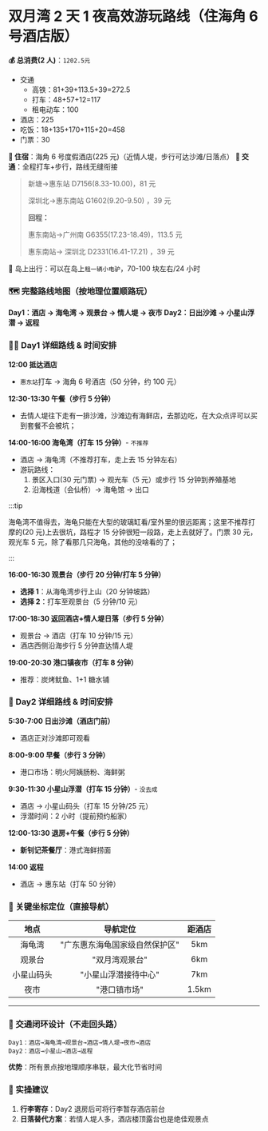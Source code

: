 # **双月湾 2 天 1 夜高效游玩路线（住海角 6 号酒店版）**

**💰 总消费(2 人)**：`1202.5元`

- 交通
  - 高铁：81+39+113.5+39=272.5
  - 打车：48+57+12=117
  - 租电动车：100
- 酒店：225
- 吃饭：18+135+170+115+20=458
- 门票：30

**🏨 住宿**：海角 6 号度假酒店(225 元)（近情人堤，步行可达沙滩/日落点）
**🚗 交通**：全程打车+步行，路线无缝衔接

> 新塘->惠东站 D7156(8.33-10.00)，81 元
>
> 深圳北->惠东南站 G1602(9.20-9.50) ，39 元
>
> **回程：**
>
> 惠东南站->广州南 G6355(17.23-18.49)，113.5 元
>
> 惠东南站-> 深圳北 D2331(16.41-17.21) ，39 元

🚗 岛上出行：可以在岛上`租一辆小电驴`，70-100 块左右/24 小时

### **🗺️ 完整路线地图（按地理位置顺路玩）**

**Day1：酒店 → 海龟湾 → 观景台 → 情人堤 → 夜市**
**Day2：日出沙滩 → 小星山浮潜 → 返程**

### **🚶‍♂️ Day1 详细路线 & 时间安排**

**12:00 抵达酒店**

- `惠东站`打车 → 海角 6 号酒店（50 分钟，约 100 元）

**12:30-13:30 午餐（步行 5 分钟）**

- 去情人堤往下走有一排沙滩，沙滩边有海鲜店，去那边吃，在大众点评可以买到套餐不会被坑；

**14:00-16:00 海龟湾（打车 15 分钟）**- `不推荐`

- 酒店 → 海龟湾（不推荐打车，走上去 15 分钟左右）
- 游玩路线：
  1. 景区入口(30 元门票) → 观光车（5 元）或步行 15 分钟到养殖基地
  2. 沿海栈道（会仙桥）→ 海龟馆 → 出口

:::tip

海龟湾不值得去，海龟只能在大型的玻璃缸看/室外里的很远距离；这里不推荐打摩的(20 元)上去很坑，路程才 15 分钟很短一段路，走上去就好了。门票 30 元，观光车 5 元，除了看那几只海龟，其他的没啥看的了；

:::

**16:00-16:30 观景台（步行 20 分钟/打车 5 分钟）**

- **选择 1**：从海龟湾步行上山（20 分钟坡路）
- **选择 2**：打车至观景台（5 分钟/10 元）

**17:00-18:30 返回酒店+情人堤日落（步行 5 分钟）**

- 观景台 → 酒店（打车 10 分钟/15 元）
- 酒店西侧沿海步行 5 分钟直达情人堤

**19:00-20:30 港口镇夜市（打车 8 分钟）**

- 推荐：炭烤鱿鱼、1+1 糖水铺

### **🌅 Day2 详细路线 & 时间安排**

**5:30-7:00 日出沙滩（酒店门前）**

- 酒店正对沙滩即可观看

**8:00-9:00 早餐（步行 3 分钟）**

- 港口市场：明火阿姨肠粉、海鲜粥

**9:30-11:30 小星山浮潜（打车 15 分钟）**- `没去成`

- 酒店 → 小星山码头（打车 15 分钟/25 元）
- 浮潜时间：2 小时（提前预约船家）

**12:00-13:30 退房+午餐（步行 5 分钟）**

- **新钊记茶餐厅**：港式海鲜捞面

**14:00 返程**

- 酒店 → 惠东站（打车 50 分钟）

### **📍 关键坐标定位（直接导航）**

|    地点    |            导航定位            | 距酒店 |
| :--------: | :----------------------------: | :----: |
|   海龟湾   | "广东惠东海龟国家级自然保护区" |  5km   |
|   观景台   |         "双月湾观景台"         |  6km   |
| 小星山码头 |      "小星山浮潜接待中心"      |  7km   |
|    夜市    |          "港口镇市场"          | 1.5km  |

---

### **🚕 交通闭环设计（不走回头路）**

```
Day1：酒店→海龟湾→观景台→酒店→情人堤→夜市→酒店
Day2：酒店→小星山→酒店→返程
```

**优势**：所有景点按地理顺序串联，最大化节省时间

### **📌 实操建议**

1. **行李寄存**：Day2 退房后可将行李暂存酒店前台
2. **日落替代方案**：若情人堤人多，酒店楼顶露台也是绝佳观景点
